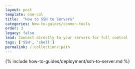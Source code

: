 ```yaml
---
layout: post
template: one-col
title:  "How to SSH to Servers"
categories: how-to-guides/common-tools
order: 3
legacy: false
lead: Connect directly to your servers for full control 
tags: ['SSH', 'shell']
permalink: /:collection/:path
---
```


{% include how-to-guides/deployment/ssh-to-server.md %}
